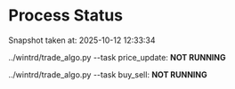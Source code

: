 # Process Status

Snapshot taken at: 2025-10-12 12:33:34

../wintrd/trade_algo.py --task price_update: **NOT RUNNING**

../wintrd/trade_algo.py --task buy_sell: **NOT RUNNING**

